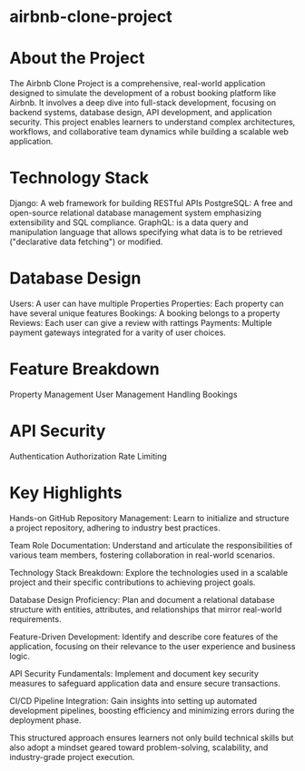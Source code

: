 # airbnb-clone-project
# About the Project
The Airbnb Clone Project is a comprehensive, real-world application designed to simulate the development of a robust booking platform like Airbnb. It involves a deep dive into full-stack development, focusing on backend systems, database design, API development, and application security. This project enables learners to understand complex architectures, workflows, and collaborative team dynamics while building a scalable web application.


# Technology Stack
Django: A web framework for building RESTful APIs
PostgreSQL:  A free and open-source relational database management system emphasizing extensibility and SQL compliance.
GraphQL: is a data query and manipulation language that allows specifying what data is to be retrieved ("declarative data fetching") or modified.

# Database Design
Users: A user can have multiple Properties
Properties: Each property can have several unique features
Bookings: A booking belongs to a property
Reviews: Each user can give a review with rattings
Payments: Multiple payment gateways integrated for a varity of user choices.

# Feature Breakdown
Property Management
User Management
Handling Bookings

# API Security
Authentication
Authorization
Rate Limiting

# Key Highlights
Hands-on GitHub Repository Management:
Learn to initialize and structure a project repository, adhering to industry best practices.

Team Role Documentation:
Understand and articulate the responsibilities of various team members, fostering collaboration in real-world scenarios.

Technology Stack Breakdown:
Explore the technologies used in a scalable project and their specific contributions to achieving project goals.

Database Design Proficiency:
Plan and document a relational database structure with entities, attributes, and relationships that mirror real-world requirements.

Feature-Driven Development:
Identify and describe core features of the application, focusing on their relevance to the user experience and business logic.

API Security Fundamentals:
Implement and document key security measures to safeguard application data and ensure secure transactions.

CI/CD Pipeline Integration:
Gain insights into setting up automated development pipelines, boosting efficiency and minimizing errors during the deployment phase.

This structured approach ensures learners not only build technical skills but also adopt a mindset geared toward problem-solving, scalability, and industry-grade project execution.
